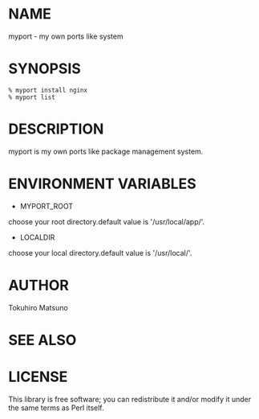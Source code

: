 # NAME

myport - my own ports like system

# SYNOPSIS

    % myport install nginx
    % myport list

# DESCRIPTION

myport is my own ports like package management system.

# ENVIRONMENT VARIABLES

- MYPORT_ROOT

choose your root directory.default value is '/usr/local/app/'.

- LOCALDIR

choose your local directory.default value is '/usr/local/'.

# AUTHOR

Tokuhiro Matsuno <tokuhirom AAJKLFJEF GMAIL COM>

# SEE ALSO

# LICENSE

This library is free software; you can redistribute it and/or modify
it under the same terms as Perl itself.